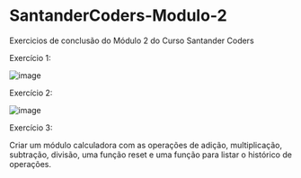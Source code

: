 # SantanderCoders-Modulo-2
Exercicios de conclusão do Módulo 2 do Curso Santander Coders

Exercício 1:

![image](https://user-images.githubusercontent.com/78003803/136467202-358a176c-439c-4ceb-8940-96fe9e4c6118.png)

Exercício 2:

![image](https://user-images.githubusercontent.com/78003803/136467165-3b874742-2111-49df-a6ec-a84b4efc1167.png)

Exercício 3:

Criar um módulo calculadora com as operações de adição, multiplicação, subtração, divisão, uma função reset e uma função para listar o histórico de operações.
